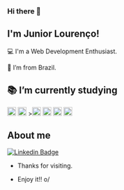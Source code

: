 ### Hi there 👋

## I'm Junior Lourenço!

 

:computer: I'm a Web Development Enthusiast.

:house_with_garden: I’m from Brazil.

:books: I’m currently studying 
-
<Html><img height="20" src="https://img.shields.io/badge/HTML5-E34F26?style=for-the-badge&logo=html5&logoColor=white"></Html>
<Css><img height="20" src="https://img.shields.io/badge/CSS3-1572B6?style=for-the-badge&logo=css3&logoColor=white"></Css>
<Javascript>><img height="20" src="https://img.shields.io/badge/JavaScript-323330?style=for-the-badge&logo=javascript&logoColor=F7DF1E"></Javascript>
<React><img height="20" src="https://img.shields.io/badge/React-20232A?style=for-the-badge&logo=react&logoColor=61DAFB"></React>
<Node><img height="20" src="https://img.shields.io/badge/Node.js-339933?style=for-the-badge&logo=nodedotjs&logoColor=white"></Node>
<Type><img height="20" src="https://img.shields.io/badge/TypeScript-007ACC?style=for-the-badge&logo=typescript&logoColor=white"></Type>

## About me

[![Linkedin Badge](https://img.shields.io/badge/-LinkedIn-blue?style=flat-square&logo=Linkedin&logoColor=white&link=https://www.linkedin.com/in/junior-lourenco/?locale=en_US/)](https://www.linkedin.com/in/junior-lourenco/?locale=en_US)



- Thanks for visiting.

- Enjoy it!! o/
